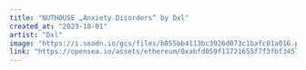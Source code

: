 ```yaml
---
title: "NUTHOUSE „Anxiety Disorders“ by Dxl"
created_at: "2023-18-01"
artist: "Dxl"
image: "https://i.seadn.io/gcs/files/b855bb4113bc3926d073c1bafc01a016.png?auto=format&w=1000"
link: "https://opensea.io/assets/ethereum/0xabfd059f11721655f7f3fbf3457dd80992947431/142"
---
```

